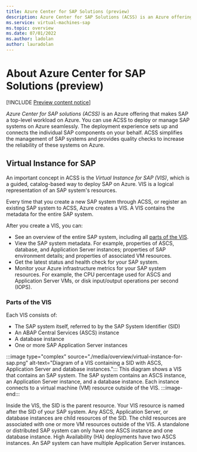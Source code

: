 ```yaml
---
title: Azure Center for SAP Solutions (preview)
description: Azure Center for SAP Solutions (ACSS) is an Azure offering that makes SAP a top-level workload on Azure. You can use ACSS to deploy or manage SAP systems on Azure seamlessly.
ms.service: virtual-machines-sap
ms.topic: overview
ms.date: 07/01/2022
ms.author: ladolan
author: lauradolan
---
```


# About Azure Center for SAP Solutions (preview)

[!INCLUDE [Preview content notice](./includes/preview.md)]

*Azure Center for SAP solutions (ACSS)* is an Azure offering that makes SAP a top-level workload on Azure. You can use ACSS to deploy or manage SAP systems on Azure seamlessly. The deployment experience sets up and connects the individual SAP components on your behalf. ACSS simplifies the management of SAP systems and provides quality checks to increase the reliability of these systems on Azure. 


## Virtual Instance for SAP

An important concept in ACSS is the *Virtual Instance for SAP (VIS)*, which is a guided, catalog-based way to deploy SAP on Azure. VIS is a logical representation of an SAP system's resources. 

Every time that you create a new SAP system through ACSS, or register an existing SAP system to ACSS, Azure creates a VIS. A VIS contains the metadata for the entire SAP system. 

After you create a VIS, you can:

- See an overview of the entire SAP system, including all [parts of the VIS](#parts-of-the-vis).
- View the SAP system metadata. For example, properties of ASCS, database, and Application Server instances; properties of SAP environment details; and properties of associated VM resources.
- Get the latest status and health check for your SAP system.
- Monitor your Azure infrastructure metrics for your SAP system resources. For example, the CPU percentage used for ASCS and Application Server VMs, or disk input/output operations per second (IOPS).

### Parts of the VIS

Each VIS consists of:

- The SAP system itself, referred to by the SAP System Identifier (SID)
- An ABAP Central Services (ASCS) instance
- A database instance
- One or more SAP Application Server instances

:::image type="complex" source="./media/overview/virtual-instance-for-sap.png" alt-text="Diagram of a VIS containing a SID with ASCS, Application Server and database instances.":::
   This diagram shows a VIS that contains an SAP system. The SAP system contains an ASCS instance, an Application Server instance, and a database instance. Each instance connects to a virtual machine (VM) resource outside of the VIS. 
:::image-end:::

Inside the VIS, the SID is the parent resource. Your VIS resource is named after the SID of your SAP system. Any ASCS, Application Server, or database instances are child resources of the SID. The child resources are associated with one or more VM resources outside of the VIS. A standalone or distributed SAP system can only have one ASCS instance and one database instance. High Availability (HA) deployments have two ASCS instances. An SAP system can have multiple Application Server instances.

